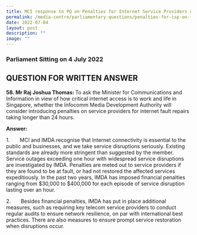 ```yaml
---
title: MCI response to PQ on Penalties for Internet Service Providers on Fault Repairs
permalink: /media-centre/parliamentary-questions/penalties-for-isp-on-fault-repairs/
date: 2022-07-04
layout: post
description: ""
image: ""
---
```

<h3>Parliament Sitting on 4 July 2022</h3>
<h2>QUESTION FOR WRITTEN ANSWER</h2>
<p><strong>58.&nbsp;<strong><span>Mr Raj Joshua Thomas: </span></strong><span></span></strong><span>To ask the Minister for Communications and Information in view of how critical internet access is to work and life in Singapore, whether the Infocomm Media Development Authority will consider introducing penalties on service providers for internet fault repairs taking longer than 24 hours.</span></p>
<p><span><strong>Answer:</strong></span></p>
<p>1.<span style="white-space: pre;">		</span>MCI and IMDA recognise that Internet connectivity is essential to the public and businesses, and we take service disruptions seriously. Existing standards are already more stringent than suggested by the member. Service outages exceeding one hour with widespread service disruptions are investigated by IMDA. Penalties are meted out to service providers if they are found to be at fault, or had not restored the affected services expeditiously. In the past two years, IMDA has imposed financial penalties ranging from $30,000 to $400,000 for each episode of service disruption lasting over an hour.</p>
<p>2.<span style="white-space: pre;">		</span>Besides financial penalties, IMDA has put in place additional measures, such as requiring key telecom service providers to conduct regular audits to ensure network resilience, on par with international best practices. There are also measures to ensure prompt service restoration when disruptions occur.</p>
<div>&nbsp;</div>
<p><span><strong><br>
</strong></span></p>